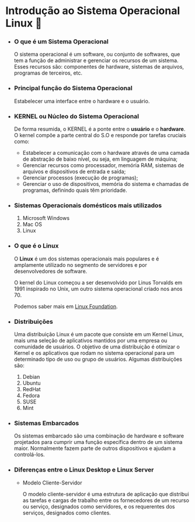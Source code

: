# Introdução ao Sistema Operacional Linux :penguin:



- ### O que é um Sistema Operacional

  O sistema operacional é um software, ou conjunto de softwares, que tem a função de administrar e gerenciar os recursos de um sistema. Esses recursos são: componentes de hardware, sistemas de arquivos, programas de terceiros, etc.

- ### Principal função do Sistema Operacional

  Estabelecer uma interface entre o hardware e o usuário.

- ### KERNEL ou Núcleo do Sistema Operacional

  De forma resumida, o KERNEL é a ponte entre o **usuário** e o **hardware**. O kernel compõe a parte central do S.O e responde por tarefas cruciais como:

  - Estabelecer a comunicação com o hardware através de uma camada de abstração de baixo nível, ou seja, em linguagem de máquina;
  - Gerenciar recursos como processador, memória RAM, sistemas de arquivos e dispositivos de entrada e saída;
  - Gerenciar processos (execução de programas);
  - Gerenciar o uso de dispositivos, memória do sistema e chamadas de programas, definindo quais têm prioridade.

- ### Sistemas Operacionais domésticos mais utilizados

  1. Microsoft Windows
  2. Mac OS
  3. Linux

- ### O que é o **Linux**

  O **Linux** é um dos sistemas operacionais mais populares e é amplamente utilizado no segmento de servidores e por desenvolvedores de software.

  O kernel do Linux começou a ser desenvolvido por Linus Torvalds em 1991 inspirado no Unix, um outro sistema operacional criado nos anos 70.

  Podemos saber mais em [Linux Foundation]("https://linuxfoundation.org/").

- ### Distribuições

  Uma distribuição Linux é um pacote que consiste em um Kernel Linux, mais uma seleção de aplicativos mantidos por uma empresa ou comunidade de usuários. O objetivo de uma distribuição é otimizar o Kernel e os aplicativos que rodam no sistema operacional para um determinado tipo de uso ou grupo de usuários. Algumas distribuições são:

  1. Debian
  2. Ubuntu
  3. RedHat
  4. Fedora
  5. SUSE
  6. Mint

- ### Sistemas Embarcados

  Os sistemas embarcado são uma combinação de hardware e software projetados para cumprir uma função específica dentro de um sistema maior. Normalmente fazem parte de outros dispositivos e ajudam a controlá-los.

- ### Diferenças entre o Linux Desktop e Linux Server

  - Modelo Cliente-Servidor

    O modelo cliente-servidor é uma estrutura de aplicação que distribui as tarefas e cargas de trabalho entre os fornecedores de um recurso ou serviço, designados como servidores, e os requerentes dos serviços, designados como clientes.